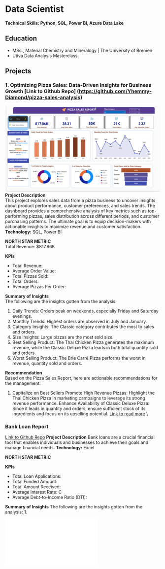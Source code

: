 # Data Scientist

#### Technical Skills: Python, SQL, Power BI, Azure Data Lake

## Education
- MSc., Material Chemistry and Mineralogy | The University of Bremen
- Utiva Data Analysis Masterclass								       		

## Projects

### 1. Optimizing Pizza Sales: Data-Driven Insights for Business Growth [Link to Github Repo] (https://github.com/Yhemmy-Diamond/pizza-sales-analysis) 

![Dashboard](/assets/pizza_dashboard.png) \
**Project Description**\
This project explores sales data from a pizza business to uncover insights about product performance, customer preferences, and sales trends. The dashboard provides a comprehensive analysis of key metrics such as top-performing pizzas, sales distribution across different periods, and customer purchasing patterns. The ultimate goal is to equip decision-makers with actionable insights to maximize revenue and customer satisfaction. \
**Technology:** SQL, Power BI

**NORTH STAR METRIC**\
Total Revenue: $817.86K 

**KPIs**
- Total Revenue:
- Average Order Value:
- Total Pizzas Sold:
- Total Orders:
- Average Pizzas Per Order: 

**Summary of Insights**\
The following are the insights gotten from the analysis: 
1. Daily Trends: Orders peak on weekends, especially Friday and Saturday evenings.
2. Monthly Trends: Highest orders are observed in July and January.
3. Category Insights: The Classic category contributes the most to sales and orders.
4. Size Insights: Large pizzas are the most sold size.
5. Best Selling Product: The Thai Chicken Pizza generates the maximum revenue, while the Classic Deluxe Pizza leads in both total quantity sold and orders.
6. Worst Selling Product: The Brie Carré Pizza performs the worst in revenue, quantity sold and orders.

**Recommendation**\
Based on the Pizza Sales Report, here are actionable recommendations for the management: 
1. Capitalize on Best Sellers
Promote High Revenue Pizzas: Highlight the Thai Chicken Pizza in marketing campaigns to leverage its strong revenue performance.
Enhance Availability of Classic Deluxe Pizza: Since it leads in quantity and orders, ensure sufficient stock of its ingredients and focus on its upselling potential. [Link to read more](https://github.com/Yhemmy-Diamond/pizza-sales-analysis) \





### Bank Loan Report
[Link to Github Repo](https://github.com/Yhemmy-Diamond/bank-loans-report)
**Project Description**
Bank loans are a crucial financial tool that enables individuals and businesses to achieve their goals and manage financial needs.
**Technology:** Excel

**NORTH STAR METRIC**

**KPIs**
- Total Loan Applications: 
- Total Funded Amount: 
- Total Amount Received: 
- Average Interest Rate: C
- Average Debt-to-Income Ratio (DTI): 

**Summary of Insights**
The following are the insights gotten from the analysis:
1. 


![Dashboard](/assets/Pizza_Sales_REPORT.pdf)
